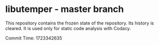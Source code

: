 # libutemper - master branch

This repository contains the frozen state of the repository.
Its history is cleared. It is used only for static code
analysis with Codacy.

Commit Time: 1723342635